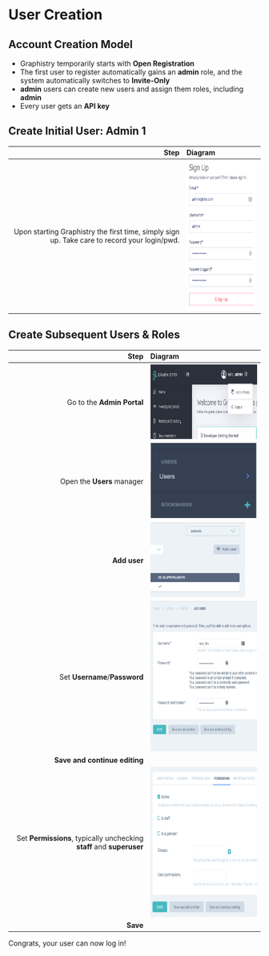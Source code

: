 # User Creation

## Account Creation Model

* Graphistry temporarily starts with **Open Registration**
* The first user to register automatically gains an **admin** role, and the system automatically switches to **Invite-Only**
* **admin** users can create new users and assign them roles, including **admin**
* Every user gets an **API key**

## Create Initial User: Admin 1

| Step | Diagram |
| ---: | :------ |
| Upon starting Graphistry the first time, simply sign up. Take care to record your login/pwd. | <img src="img/signup.png" height="300"> |


## Create Subsequent Users & Roles

| Step | Diagram |
| ---: | :----- |
| Go to the **Admin Portal**    | <img src="img/admin.png" height="150">     |
| Open the **Users** manager    | <img src="img/cfg_users.png" height="150"> |
| **Add user**                  | <img src="img/add_user.png" height="150">  |
| Set **Username**/**Password** | <img src="img/set_creds.png" height="300"> |
| **Save and continue editing** |                                            |
| Set **Permissions**, typically unchecking **staff** and **superuser** | <img src="img/set_roles.png" height="300"> |
| **Save**                      |                                            |

Congrats, your user can now log in!




